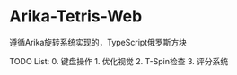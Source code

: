 # Arika-Tetris-Web
遵循Arika旋转系统实现的，TypeScript俄罗斯方块

TODO List:
    0. 键盘操作
    1. 优化视觉
    2. T-Spin检查
    3. 评分系统